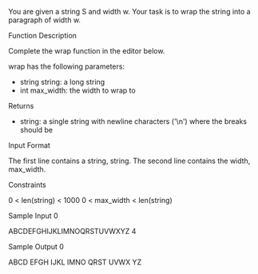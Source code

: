 You are given a string S and width w.
Your task is to wrap the string into a paragraph of width w.

Function Description

Complete the wrap function in the editor below.

wrap has the following parameters:

* string string: a long string
* int max_width: the width to wrap to

Returns

* string: a single string with newline characters ('\n') where the breaks should be

Input Format

The first line contains a string, string.
The second line contains the width, max_width.

Constraints

0 < len(string) < 1000
0 < max_width < len(string)

Sample Input 0

ABCDEFGHIJKLIMNOQRSTUVWXYZ
4

Sample Output 0

ABCD
EFGH
IJKL
IMNO
QRST
UVWX
YZ